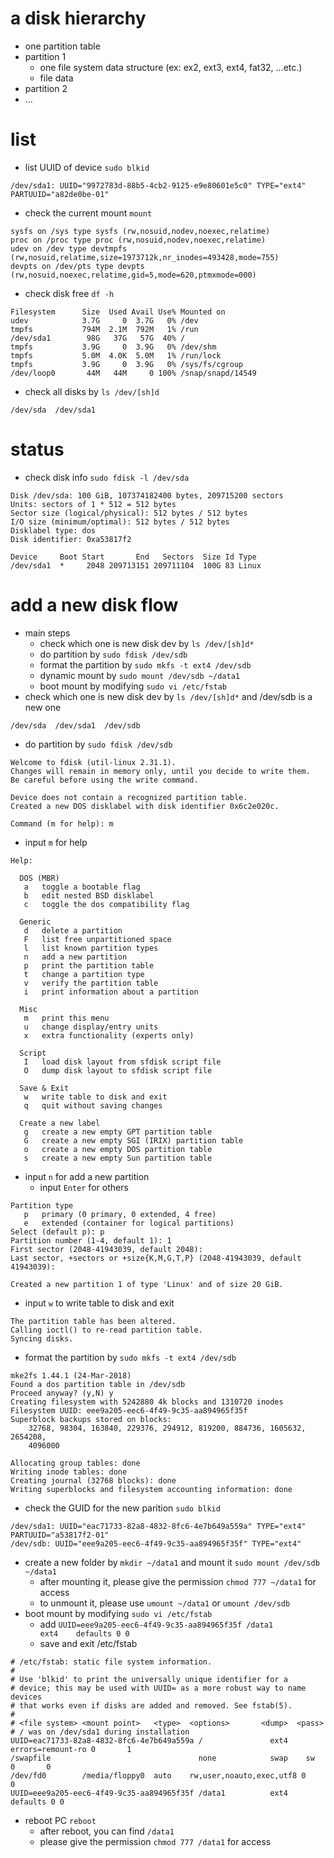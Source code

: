 # a disk hierarchy
- one partition table
- partition 1
  - one file system data structure (ex: ex2, ext3, ext4, fat32, ...etc.)
  - file data
- partition 2
- ...

# list
- list UUID of device ``sudo blkid``
````
/dev/sda1: UUID="9972783d-88b5-4cb2-9125-e9e80601e5c0" TYPE="ext4" PARTUUID="a82de0be-01"
````

- check the current mount ``mount``
````
sysfs on /sys type sysfs (rw,nosuid,nodev,noexec,relatime)
proc on /proc type proc (rw,nosuid,nodev,noexec,relatime)
udev on /dev type devtmpfs (rw,nosuid,relatime,size=1973712k,nr_inodes=493428,mode=755)
devpts on /dev/pts type devpts (rw,nosuid,noexec,relatime,gid=5,mode=620,ptmxmode=000)
````

- check disk free ``df -h``
````
Filesystem      Size  Used Avail Use% Mounted on
udev            3.7G     0  3.7G   0% /dev
tmpfs           794M  2.1M  792M   1% /run
/dev/sda1        98G   37G   57G  40% /
tmpfs           3.9G     0  3.9G   0% /dev/shm
tmpfs           5.0M  4.0K  5.0M   1% /run/lock
tmpfs           3.9G     0  3.9G   0% /sys/fs/cgroup
/dev/loop0       44M   44M     0 100% /snap/snapd/14549
````

- check all disks by ``ls /dev/[sh]d``
````
/dev/sda  /dev/sda1
````

# status
- check disk info ``sudo fdisk -l /dev/sda``
````
Disk /dev/sda: 100 GiB, 107374182400 bytes, 209715200 sectors
Units: sectors of 1 * 512 = 512 bytes
Sector size (logical/physical): 512 bytes / 512 bytes
I/O size (minimum/optimal): 512 bytes / 512 bytes
Disklabel type: dos
Disk identifier: 0xa53817f2

Device     Boot Start       End   Sectors  Size Id Type
/dev/sda1  *     2048 209713151 209711104  100G 83 Linux
````


# add a new disk flow
- main steps
  - check which one is new disk dev by ``ls /dev/[sh]d*``
  - do partition by ``sudo fdisk /dev/sdb``
  - format the partition by ``sudo mkfs -t ext4 /dev/sdb``
  - dynamic mount by ``sudo mount /dev/sdb ~/data1``
  - boot mount by modifying ``sudo vi /etc/fstab``
- check which one is new disk dev by ``ls /dev/[sh]d*`` and /dev/sdb is a new one
````
/dev/sda  /dev/sda1  /dev/sdb
````

- do partition by ``sudo fdisk /dev/sdb``
````
Welcome to fdisk (util-linux 2.31.1).
Changes will remain in memory only, until you decide to write them.
Be careful before using the write command.

Device does not contain a recognized partition table.
Created a new DOS disklabel with disk identifier 0x6c2e020c.

Command (m for help): m
````

- input ``m`` for help
````
Help:

  DOS (MBR)
   a   toggle a bootable flag
   b   edit nested BSD disklabel
   c   toggle the dos compatibility flag

  Generic
   d   delete a partition
   F   list free unpartitioned space
   l   list known partition types
   n   add a new partition
   p   print the partition table
   t   change a partition type
   v   verify the partition table
   i   print information about a partition

  Misc
   m   print this menu
   u   change display/entry units
   x   extra functionality (experts only)

  Script
   I   load disk layout from sfdisk script file
   O   dump disk layout to sfdisk script file

  Save & Exit
   w   write table to disk and exit
   q   quit without saving changes

  Create a new label
   g   create a new empty GPT partition table
   G   create a new empty SGI (IRIX) partition table
   o   create a new empty DOS partition table
   s   create a new empty Sun partition table
````
- input ``n`` for add a new partition
  - input ``Enter`` for others
````
Partition type
   p   primary (0 primary, 0 extended, 4 free)
   e   extended (container for logical partitions)
Select (default p): p
Partition number (1-4, default 1): 1
First sector (2048-41943039, default 2048): 
Last sector, +sectors or +size{K,M,G,T,P} (2048-41943039, default 41943039): 

Created a new partition 1 of type 'Linux' and of size 20 GiB.
````
- input ``w`` to write table to disk and exit
````
The partition table has been altered.
Calling ioctl() to re-read partition table.
Syncing disks.
````

- format the partition by ``sudo mkfs -t ext4 /dev/sdb``
````
mke2fs 1.44.1 (24-Mar-2018)
Found a dos partition table in /dev/sdb
Proceed anyway? (y,N) y
Creating filesystem with 5242880 4k blocks and 1310720 inodes
Filesystem UUID: eee9a205-eec6-4f49-9c35-aa894965f35f
Superblock backups stored on blocks: 
	32768, 98304, 163840, 229376, 294912, 819200, 884736, 1605632, 2654208, 
	4096000

Allocating group tables: done                            
Writing inode tables: done                            
Creating journal (32768 blocks): done
Writing superblocks and filesystem accounting information: done
````

- check the GUID for the new parition ``sudo blkid``
````
/dev/sda1: UUID="eac71733-82a8-4832-8fc6-4e7b649a559a" TYPE="ext4" PARTUUID="a53817f2-01"
/dev/sdb: UUID="eee9a205-eec6-4f49-9c35-aa894965f35f" TYPE="ext4"
````

- create a new folder by ``mkdir ~/data1`` and mount it ``sudo mount /dev/sdb ~/data1``
  - after mounting it, please give the permission ``chmod 777 ~/data1`` for access
  - to unmount it, please use ``umount ~/data1`` or ``umount /dev/sdb``
- boot mount by modifying ``sudo vi /etc/fstab``
  - add ``UUID=eee9a205-eec6-4f49-9c35-aa894965f35f /data1          ext4    defaults 0 0``
  - save and exit /etc/fstab
````
# /etc/fstab: static file system information.
#
# Use 'blkid' to print the universally unique identifier for a
# device; this may be used with UUID= as a more robust way to name devices
# that works even if disks are added and removed. See fstab(5).
#
# <file system> <mount point>   <type>  <options>       <dump>  <pass>
# / was on /dev/sda1 during installation
UUID=eac71733-82a8-4832-8fc6-4e7b649a559a /               ext4    errors=remount-ro 0       1
/swapfile                                 none            swap    sw              0       0
/dev/fd0        /media/floppy0  auto    rw,user,noauto,exec,utf8 0       0
UUID=eee9a205-eec6-4f49-9c35-aa894965f35f /data1          ext4    defaults 0 0
````

- reboot PC ``reboot``
  - after reboot, you can find ``/data1``
  - please give the permission ``chmod 777 /data1`` for access
